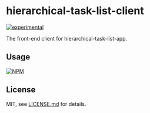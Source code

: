 # hierarchical-task-list-client

[![experimental](http://badges.github.io/stability-badges/dist/experimental.svg)](http://github.com/badges/stability-badges)

The front-end client for hierarchical-task-list-app.

## Usage

[![NPM](https://nodei.co/npm/hierarchical-task-list-client.png)](https://nodei.co/npm/hierarchical-task-list-client/)

## License

MIT, see [LICENSE.md](http://github.com/bunnybones1/hierarchical-task-list-client/blob/master/LICENSE.md) for details.
